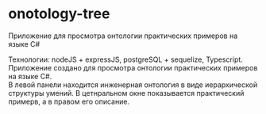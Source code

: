 # onotology-tree
Приложение для просмотра онтологии практических примеров на языке C# <br>

Технологии: nodeJS + expressJS, postgreSQL + sequelize, Typescript. <br>
Приложение создано для просмотра онтологии практических примеров на языке C#.<br>
В левой панели находится инженерная онтология в виде иерархической структуры умений. В цетнральном окне показывается практический примерв, а в правом его описание.

